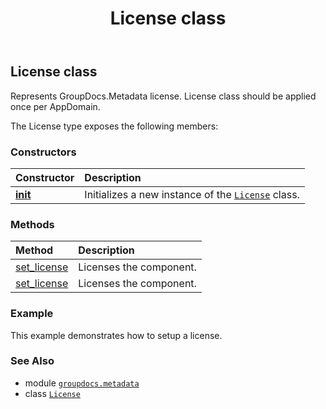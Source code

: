﻿---
title: License class
second_title: GroupDocs.Metadata for Python via .NET API References
description: 
type: docs
url: /python-net/groupdocs.metadata/license/
is_root: false
weight: 10
---

## License class

Represents GroupDocs.Metadata license. License class should be applied once per AppDomain.



The License type exposes the following members:

### Constructors
| Constructor | Description |
| :- | :- |
| [__init__](/metadata/python-net/groupdocs.metadata/license/__init__/#) | Initializes a new instance of the [`License`](/metadata/python-net/groupdocs.metadata/license) class. |


### Methods
| Method | Description |
| :- | :- |
| [set_license](/metadata/python-net/groupdocs.metadata/license/set_license/#str) | Licenses the component. |
| [set_license](/metadata/python-net/groupdocs.metadata/license/set_license/#io.RawIOBase) | Licenses the component. |



### Example 


This example demonstrates how to setup a license.

### See Also
* module [`groupdocs.metadata`](..)
* class [`License`](/metadata/python-net/groupdocs.metadata/license)
